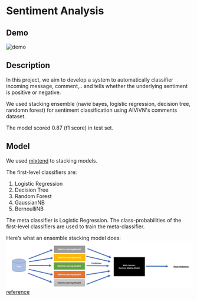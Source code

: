 # Sentiment Analysis
## Demo
![demo](https://media.giphy.com/media/2U0On60uHzaoprTaVK/giphy.gif)
## Description
 
In this project, we aim to develop a system to automatically classifier incoming message, comment,.. and tells whether the underlying sentiment is positive or negative.

We used stacking ensemble (navie bayes, logistic regression, decision tree, randomn forest) for sentiment classification using AIViVN's comments dataset.

The model scored 0.87 (f1 score) in test set.

## Model
We used [mlxtend](http://rasbt.github.io/mlxtend/user_guide/classifier/StackingClassifier/#example-2-using-probabilities-as-meta-features) to stacking models. 

The first-level classifiers are: 

1. Logistic Regression
2. Decision Tree
3. Random Forest
4. GaussianNB 
5. BernoulliNB

The meta classifier is Logistic Regression.  The class-probabilities of the first-level classifiers are used to train the meta-classifier.

Here’s what an ensemble stacking model does:
![sys](https://github.com/toan01-uet/sentiment/blob/main/static/img/stacking.png)
[reference](https://towardsdatascience.com/ensemble-models-for-classification-d443ebed7efe)
<!-- ## Data
The dataset contains 16087 comments:

- 9253 positive comments (label 0) 
- 6796 negative commnents (label 1) -->




